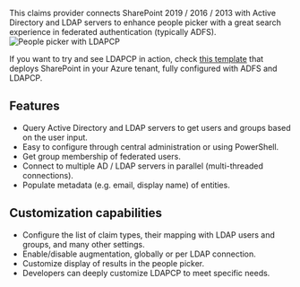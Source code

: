 This claims provider connects SharePoint 2019 / 2016 / 2013 with Active Directory and LDAP servers to enhance people picker with a great search experience in federated authentication (typically ADFS).  
![People picker with LDAPCP](https://cloud.githubusercontent.com/assets/8788631/25440961/3b8db40a-2aa1-11e7-9070-aee808950f38.PNG)

If you want to try and see LDAPCP in action, check [this template](https://azure.microsoft.com/en-us/resources/templates/sharepoint-adfs/) that deploys SharePoint in your Azure tenant, fully configured with ADFS and LDAPCP.

## Features

- Query Active Directory and LDAP servers to get users and groups based on the user input.
- Easy to configure through central administration or using PowerShell.
- Get group membership of federated users.
- Connect to multiple AD / LDAP servers in parallel (multi-threaded connections).
- Populate metadata (e.g. email, display name) of entities.

## Customization capabilities

- Configure the list of claim types, their mapping with LDAP users and groups, and many other settings.
- Enable/disable augmentation, globally or per LDAP connection.
- Customize display of results in the people picker.
- Developers can deeply customize LDAPCP to meet specific needs.
